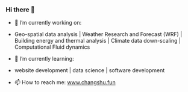 ### Hi there 👋
- 🔭 I’m currently working on:
- Geo-spatial data analysis | Weather Research and Forecast (WRF) | Building energy and thermal analysis | Climate data down-scaling | Computational Fluid dynamics
- 🌱 I’m currently learning:
-  website development | data science | software development

- 📫 How to reach me: www.changshu.fun

<!--
**chang769/chang769** is a ✨ _special_ ✨ repository because its `README.md` (this file) appears on your GitHub profile.

Here are some ideas to get you started:

- 🔭 I’m currently working on ...
- 🌱 I’m currently learning ...
- 👯 I’m looking to collaborate on ...
- 🤔 I’m looking for help with ...
- 💬 Ask me about ...
- 📫 How to reach me: ...
- 😄 Pronouns: ...
- ⚡ Fun fact: ...
-->
